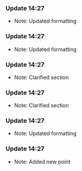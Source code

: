 
### Update 14:27
- Note: Updated formatting

### Update 14:27
- Note: Updated formatting

### Update 14:27
- Note: Clarified section

### Update 14:27
- Note: Clarified section

### Update 14:27
- Note: Updated formatting

### Update 14:27
- Note: Added new point

